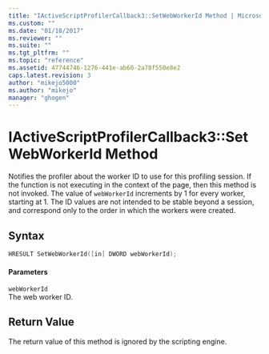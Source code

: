 ```yaml
---
title: "IActiveScriptProfilerCallback3::SetWebWorkerId Method | Microsoft Docs"
ms.custom: ""
ms.date: "01/18/2017"
ms.reviewer: ""
ms.suite: ""
ms.tgt_pltfrm: ""
ms.topic: "reference"
ms.assetid: 47744746-1276-441e-ab60-2a78f550e8e2
caps.latest.revision: 3
author: "mikejo5000"
ms.author: "mikejo"
manager: "ghogen"
---
```

# IActiveScriptProfilerCallback3::SetWebWorkerId Method
Notifies the profiler about the worker ID to use for this profiling session. If the function is not executing in the context of the page, then this method is not invoked. The value of `webWorkerId` increments by 1 for every worker, starting at 1. The ID values are not intended to be stable beyond a session, and correspond only to the order in which the workers were created.  
  
## Syntax  
  
```cpp
HRESULT SetWebWorkerId([in] DWORD webWorkerId);  
```  
  
#### Parameters  
 `webWorkerId`  
 The web worker ID.  
  
## Return Value  
 The return value of this method is ignored by the scripting engine.